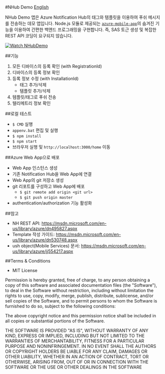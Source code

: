 #NHub Demo
[English](/README.md)

NHub Demo 앱은 Azure Notification Hub의 태그와 템플릿을 이용하여 푸쉬 메시지를 전송하는 데모 앱입니다.
Node.js 모듈로 제공되는 [`azure-mobile-app`](https://www.npmjs.com/package/azure-mobile-apps)의 숨겨진 기능을 이용하여 간편한 백앤드 프로그래밍을 구현합니다.
즉, SAS 토근 생성 및 복잡한 REST API 코딩이 요구되지 않습니다.

[![Watch NHubDemo](https://img.youtube.com/vi/one4LxEUAQU/0.jpg)](https://youtu.be/one4LxEUAQU)

##기능
1. 모든 디바이스의 등록 확인 (with RegistrationId)
2. 디바이스의 등록 정보 확인
3. 등록 정보 수정 (with InstallationId)
    * 태그 추가/삭제
    * 템플릿 추가/삭제
4. 템플릿/태그로 푸쉬 전송
5. 텔리메트리 정보 확인

##로컬 테스트
* `$ CMD` 실행
* `appenv.bat` 편집 및 실행
* `$ npm install`
* `$ npm start`
* 브라우저 실행 및 `http://localhost:3000/home` 이동

##Azure Web App으로 배포
* Web App 인스턴스 생성
* 기존 Notification Hub을 Web App에 연결 
* Web App의 git 저장소 생성
* git 리포트를 구성하고 Web App에 배포
    * `$ git remote add origin <git url>`
    * `$ git push origin master`
* authentication/authorization 기능 활성화

##참고
* NH REST API: https://msdn.microsoft.com/en-us/library/azure/dn495827.aspx
* Template 작성 가이드: https://msdn.microsoft.com/en-us/library/azure/dn530748.aspx
* ush object(Mobile Services) 문서: https://msdn.microsoft.com/en-us/library/azure/jj554217.aspx

##Terms & Conditions
* MIT License

Permission is hereby granted, free of charge, to any person obtaining a copy of this software and associated documentation files (the "Software"), to deal in the Software without restriction, including without limitation the rights to use, copy, modify, merge, publish, distribute, sublicense, and/or sell copies of the Software, and to permit persons to whom the Software is furnished to do so, subject to the following conditions:

The above copyright notice and this permission notice shall be included in all copies or substantial portions of the Software.

THE SOFTWARE IS PROVIDED "AS IS", WITHOUT WARRANTY OF ANY KIND, EXPRESS OR IMPLIED, INCLUDING BUT NOT LIMITED TO THE WARRANTIES OF MERCHANTABILITY, FITNESS FOR A PARTICULAR PURPOSE AND NONINFRINGEMENT. IN NO EVENT SHALL THE AUTHORS OR COPYRIGHT HOLDERS BE LIABLE FOR ANY CLAIM, DAMAGES OR OTHER LIABILITY, WHETHER IN AN ACTION OF CONTRACT, TORT OR OTHERWISE, ARISING FROM, OUT OF OR IN CONNECTION WITH THE SOFTWARE OR THE USE OR OTHER DEALINGS IN THE SOFTWARE
